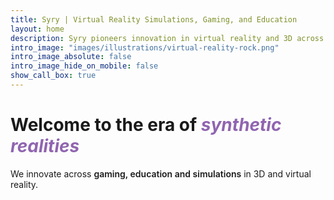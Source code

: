 ```yaml
---
title: Syry | Virtual Reality Simulations, Gaming, and Education
layout: home
description: Syry pioneers innovation in virtual reality and 3D across gaming, education, and simulations. Explore a new era of synthetic realities with us.
intro_image: "images/illustrations/virtual-reality-rock.png"
intro_image_absolute: false
intro_image_hide_on_mobile: false
show_call_box: true
---
```


# Welcome to the era of *<span style="color:#9065b0">synthetic realities</span>*

We innovate across <strong style="font-weight: 600;">gaming, education and simulations</strong> in 3D and virtual reality.
